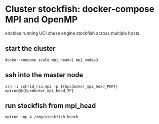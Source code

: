 # Cluster stockfish: docker-compose MPI and OpenMP
enables running UCI chess engine stockfish across multiple hosts

## start the cluster
    docker-compose scale mpi_head=1 mpi_node=3

## ssh into the master node
    ssh -i ssh/id_rsa.mpi -p ${hpcdocker_mpi_head_PORT} mpirun@${hpcdocker_mpi_head_IP}

## run stockfish from mpi_head
    mpirun -np 4 /tmp/stockfish bench
